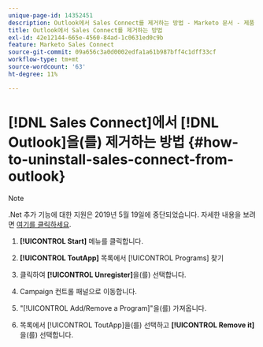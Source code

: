 ```yaml
---
unique-page-id: 14352451
description: Outlook에서 Sales Connect를 제거하는 방법 - Marketo 문서 - 제품 설명서
title: Outlook에서 Sales Connect를 제거하는 방법
exl-id: 42e12144-665e-4560-84ad-1c0631ed0c9b
feature: Marketo Sales Connect
source-git-commit: 09a656c3a0d0002edfa1a61b987bff4c1dff33cf
workflow-type: tm+mt
source-wordcount: '63'
ht-degree: 11%

---
```


# [!DNL Sales Connect]에서 [!DNL Outlook]을(를) 제거하는 방법 {#how-to-uninstall-sales-connect-from-outlook}

>[!NOTE]
>
>.Net 추가 기능에 대한 지원은 2019년 5월 19일에 중단되었습니다. 자세한 내용을 보려면 [여기를 클릭하세요](https://nation.marketo.com/docs/DOC-7028-end-of-life-outlook-net-add-in-for-toutappmarketo-sales-connect).

1. **[!UICONTROL Start]** 메뉴를 클릭합니다.

1. **[!UICONTROL ToutApp]** 목록에서 [!UICONTROL Programs] 찾기

1. 클릭하여 **[!UICONTROL Unregister]**&#x200B;을(를) 선택합니다.

1. Campaign 컨트롤 패널으로 이동합니다.

1. &quot;[!UICONTROL Add/Remove a Program]&quot;을(를) 가져옵니다.

1. 목록에서 [!UICONTROL ToutApp]을(를) 선택하고 **[!UICONTROL Remove it]**&#x200B;을(를) 선택합니다.
